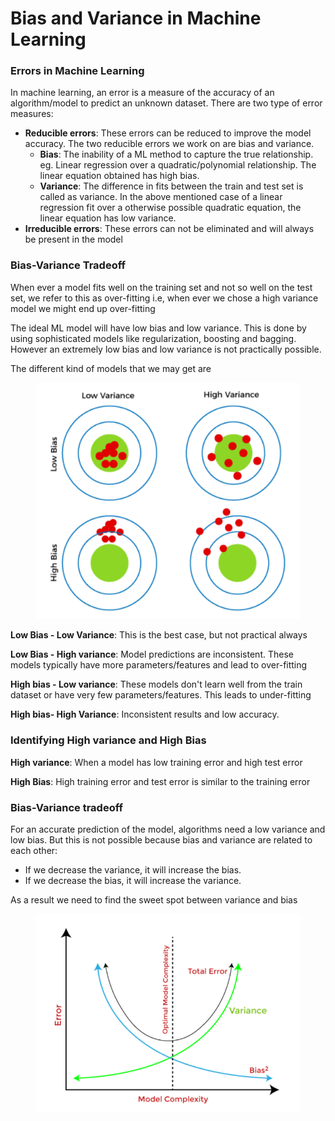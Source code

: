 # Bias and Variance in Machine Learning

### Errors in Machine Learning

In machine learning, an error is a measure of the accuracy of an algorithm/model to predict an unknown dataset. There are two type of error measures:

* **Reducible errors**: These errors can be reduced to improve the model accuracy. The two reducible errors we work on are bias and variance.
  * **Bias**:  The inability of a ML method to capture the true relationship. eg. Linear regression over a quadratic/polynomial relationship. The linear equation obtained has high bias.
  * **Variance**: The difference in fits between the train and test set is called as variance. In the above mentioned case of a linear regression fit over a otherwise possible quadratic equation, the linear equation has low variance.
* **Irreducible errors**: These errors can not be eliminated and will always be present in the model

### Bias-Variance Tradeoff

When ever a model fits well on the training set and not so well on the test set, we refer to this as over-fitting i.e, when ever we chose a high variance model we might end up over-fitting

The ideal ML model will have low bias and low variance. This is done by using sophisticated models like regularization, boosting and bagging. However an extremely low bias and low variance is not practically possible.

The different kind of models that we may get are

<figure><img src="../.gitbook/assets/image.png" alt=""><figcaption></figcaption></figure>

**Low Bias - Low Variance**: This is the best case, but not practical always

**Low Bias - High variance**: Model predictions are inconsistent. These models typically have more parameters/features and lead to over-fitting

**High bias - Low variance**: These models don't learn well from the train dataset or have very few parameters/features. This leads to under-fitting

**High bias- High Variance**: Inconsistent results and low accuracy.



### Identifying High variance and High Bias

**High variance**: When a model has low training error and high test error

**High Bias**: High training error and test error is similar to the training error



### Bias-Variance tradeoff

For an accurate prediction of the model, algorithms need a low variance and low bias. But this is not possible because bias and variance are related to each other:

* If we decrease the variance, it will increase the bias.
* If we decrease the bias, it will increase the variance.

As a result we need to find the sweet spot between variance and bias&#x20;

<figure><img src="../.gitbook/assets/image (5).png" alt=""><figcaption></figcaption></figure>
